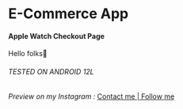 # E-Commerce App
#### Apple Watch Checkout Page

Hello folks🙌
###### TESTED ON ANDROID 12L

*Preview on my Instagram :*
[Contact me | Follow me](https://znap.link/haquix.design "Contact me | Follow me")
